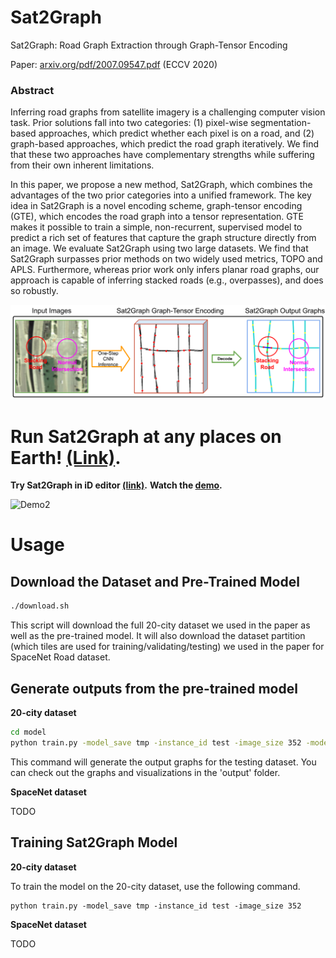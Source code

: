 # Sat2Graph 
Sat2Graph: Road Graph Extraction through Graph-Tensor Encoding

Paper: [arxiv.org/pdf/2007.09547.pdf](https://arxiv.org/pdf/2007.09547.pdf) (ECCV 2020)

### Abstract

Inferring road graphs from satellite imagery is a challenging computer vision task. Prior solutions fall into two categories: (1) pixel-wise segmentation-based approaches, which predict whether each pixel is on a road, and (2) graph-based approaches, which predict the road graph iteratively. We find that these two approaches have complementary strengths while suffering from their own inherent limitations. 
 
In this paper, we propose a new method, Sat2Graph, which combines the advantages of the two prior categories into a unified framework. The key idea in Sat2Graph is a novel encoding scheme, graph-tensor encoding (GTE), which encodes the road graph into a tensor representation. GTE makes it possible to train a simple, non-recurrent, supervised model to predict a rich set of features that capture the graph structure directly from an image. We evaluate Sat2Graph using two large datasets. We find that Sat2Graph surpasses prior methods on two widely used metrics, TOPO and APLS. Furthermore, whereas prior work only infers planar road graphs, our approach is capable of inferring stacked roads (e.g., overpasses), and does so robustly.

![Overview](figures/Sat2Graph2.png)

# Run Sat2Graph at any places on Earth! [(Link)](http://128.30.198.28:8080/#background=Mapbox&disable_features=points,traffic_roads,service_roads,paths,buildings,building_parts,indoor,landuse,boundaries,water,rail,pistes,aerialways,power,past_future,others&map=2.00/13.4/2.6).

**Try Sat2Graph in iD editor [(link)](http://128.30.198.28:8080/#background=Mapbox&disable_features=points,traffic_roads,service_roads,paths,buildings,building_parts,indoor,landuse,boundaries,water,rail,pistes,aerialways,power,past_future,others&map=2.00/13.4/2.6).** 
**Watch the [demo](https://youtu.be/uqcGPVOBpGg).**

<!-- ![Demo1](figures/demo.gif) -->

![Demo2](figures/demo2.gif)

# Usage
## Download the Dataset and Pre-Trained Model

```bash
./download.sh
```
This script will download the full 20-city dataset we used in the paper as well as the pre-trained model. It will also download the dataset partition (which tiles are used for training/validating/testing) we used in the paper for SpaceNet Road dataset. 

## Generate outputs from the pre-trained model
**20-city dataset**
```bash
cd model
python train.py -model_save tmp -instance_id test -image_size 352 -model_recover ../data/20citiesModel/model -mode test
```
This command will generate the output graphs for the testing dataset. You can check out the graphs and visualizations in the 'output' folder. 


**SpaceNet dataset**

TODO


## Training Sat2Graph Model
**20-city dataset**

To train the model on the 20-city dataset, use the following command. 
```
python train.py -model_save tmp -instance_id test -image_size 352
```   


**SpaceNet dataset**

TODO






